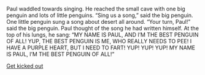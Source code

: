 Paul waddled towards singing. He reached the small cave with one big penguin and lots of little penguins.
“Sing us a song,” said the big penguin.
One little penguin sung a song about desert all around.
“Your turn, Paul!” said the big penguin.
Paul thought of the song he had written himself. At the top of his lungs, he sang:
“MY NAME IS PAUL, AND I’M THE BEST PENGUIN OF ALL! YUP, THE BEST PENGUIN IS ME, WHO REALLY NEEDS TO PEE! I HAVE A PURPLE HEART, BUT I NEED TO FART! YUP! YUP! YUP! MY NAME IS PAUL, I’M THE BEST PENGUIN OF ALL!”

[Get kicked out](KickedOut.md)
